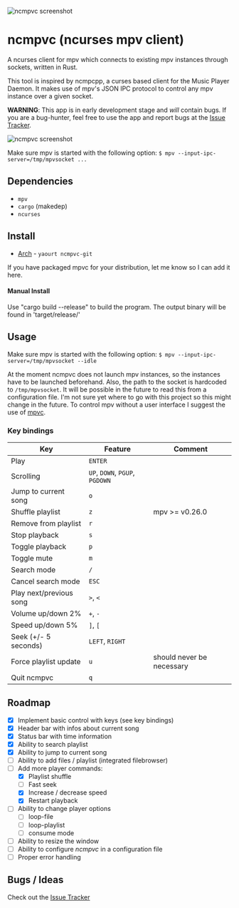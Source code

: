 ![ncmpvc screenshot](https://gitlab.com/mpv-ipc/ncmpvc/raw/master/res/logo.png "logo")
# ncmpvc (ncurses mpv client)

A ncurses client for mpv which connects to existing mpv instances through sockets, written in Rust.

This tool is inspired by ncmpcpp, a curses based client for the Music Player Daemon.
It makes use of mpv's JSON IPC protocol to control any mpv instance over a given socket.

**WARNING**: 
This app is in early development stage and _will_ contain bugs.
If you are a bug-hunter, feel free to use the app and report bugs at the [Issue Tracker](https://gitlab.com/mpv-ipc/ncmpvc/issues).

![ncmpvc screenshot](https://gitlab.com/mpv-ipc/ncmpvc/raw/master/ncmpvc.png "ncmpvc screenshot")

Make sure mpv is started with the following option:
`
$ mpv --input-ipc-server=/tmp/mpvsocket ...
`

## Dependencies

- `mpv`
- `cargo` (makedep)
- `ncurses`

## Install

- [Arch](https://aur.archlinux.org/packages/ncmpvc-git) - `yaourt ncmpvc-git`

If you have packaged mpvc for your distribution, let me know so I can add it here.

#### Manual Install

Use "cargo build --release" to build the program.
The output binary will be found in 'target/release/'

## Usage

Make sure mpv is started with the following option:
`
$ mpv --input-ipc-server=/tmp/mpvsocket --idle
`

At the moment ncmpvc does not launch mpv instances, so the instances have to be launched beforehand. Also, the path to the socket is hardcoded to `/tmp/mpvsocket`. It will be possible in the future to read this from a configuration file.
I'm not sure yet where to go with this project so this might change in the future.
To control mpv without a user interface I suggest the use of [mpvc](https://gitlab.com/mpv-ipc/mpvc-rs).

### Key bindings
Key | Feature | Comment
--- | --- | ---
Play | `ENTER` |
Scrolling | `UP`, `DOWN`, `PGUP`, `PGDOWN` |
Jump to current song | `o`
Shuffle playlist | `z` | mpv >= v0.26.0
Remove from playlist | `r` |
Stop playback | `s` |
Toggle playback | `p` |
Toggle mute | `m` |
Search mode | `/` |
Cancel search mode | `ESC` |
Play next/previous song | `>`, `<` |
Volume up/down 2% | `+`, `-` |
Speed up/down 5% | `]`, `[` |
Seek (+/- 5 seconds) | `LEFT`, `RIGHT` |
Force playlist update | `u` | should never be necessary
Quit ncmpvc | `q` |

## Roadmap
* [x] Implement basic control with keys (see key bindings)
* [x] Header bar with infos about current song
* [x] Status bar with time information
* [x] Ability to search playlist
* [x] Ability to jump to current song
* [ ] Ability to add files / playlist (integrated filebrowser)
* [ ] Add more player commands:
  * [x] Playlist shuffle
  * [ ] Fast seek
  * [x] Increase / decrease speed
  * [x] Restart playback
* [ ] Ability to change player options
  * [ ] loop-file
  * [ ] loop-playlist
  * [ ] consume mode
* [ ] Ability to resize the window
* [ ] Ability to configure _ncmpvc_ in a configuration file
* [ ] Proper error handling

## Bugs / Ideas

Check out the [Issue Tracker](https://gitlab.com/mpv-ipc/ncmpvc/issues)

